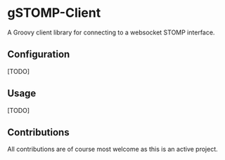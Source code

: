 # gSTOMP-Client

A Groovy client library for connecting to a websocket STOMP interface.


## Configuration

[TODO]

## Usage

[TODO]

## Contributions

All contributions are of course most welcome as this is an active project.

